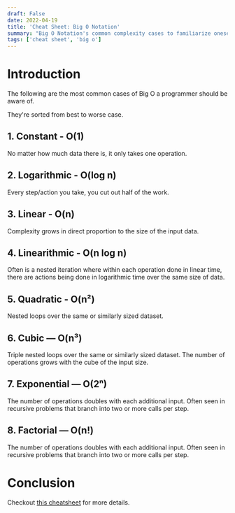 ```yaml
---
draft: False
date: 2022-04-19
title: 'Cheat Sheet: Big O Notation'
summary: "Big O Notation's common complexity cases to familiarize oneself with."
tags: ['cheat sheet', 'big o']
---
```


# Introduction

The following are the most common cases of Big O a programmer should be aware of.

They're sorted from best to worse case.

## 1. Constant - O(1)

No matter how much data there is, it only takes one operation.

## 2. Logarithmic - O(log n)

Every step/action you take, you cut out half of the work.

## 3. Linear - O(n)

Complexity grows in direct proportion to the size of the input data.

## 4. Linearithmic - O(n log n)

Often is a nested iteration where within each operation done in linear time, there are actions being done in logarithmic time over the same size of data.

## 5. Quadratic - O(n²)

Nested loops over the same or similarly sized dataset.

## 6. Cubic — O(n³)

Triple nested loops over the same or similarly sized dataset.
The number of operations grows with the cube of the input size.

## 7. Exponential — O(2ⁿ)

The number of operations doubles with each additional input.
Often seen in recursive problems that branch into two or more calls per step.

## 8. Factorial — O(n!)

The number of operations doubles with each additional input.
Often seen in recursive problems that branch into two or more calls per step.

# Conclusion

Checkout [this cheatsheet](https://www.bigocheatsheet.com/) for more details.
